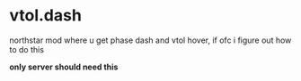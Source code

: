 # vtol.dash
northstar mod where u get phase dash and vtol hover, if ofc i figure out how to do this

**only server should need this**

